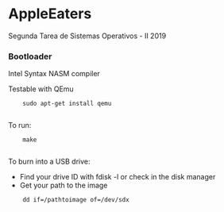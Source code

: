 # AppleEaters
Segunda Tarea de Sistemas Operativos - II 2019

### Bootloader

Intel Syntax
NASM compiler

Testable with QEmu
	
~~~~
    sudo apt-get install qemu
	
~~~~
To run:
	
~~~~
    make
	
~~~~
To burn into a USB drive:

* Find your drive ID with fdisk -l or check in the disk manager
* Get your path to the image
	
~~~~
    dd if=/pathtoimage of=/dev/sdx
~~~~

